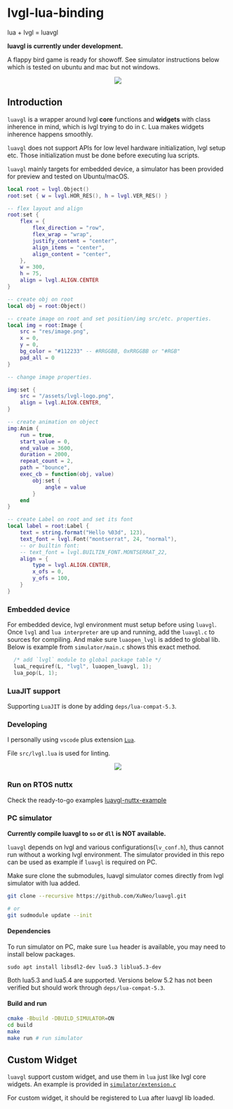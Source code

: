 # lvgl-lua-binding
lua + lvgl = luavgl

**luavgl is currently under development.**

A flappy bird game is ready for showoff. See simulator instructions below which is tested on ubuntu and mac but not windows.

<p align="center">
  <img src="https://i.ibb.co/nbgYvZW/flappybird.gif" />
</p>

## Introduction

`luavgl` is a wrapper around lvgl **core** functions and **widgets** with class inherence in mind, which is lvgl trying to do in `C`. Lua makes widgets inherence happens smoothly.

`luavgl` does not support APIs for low level hardware initialization, lvgl setup etc. Those initialization must be done before executing lua scripts.

`luavgl` mainly targets for embedded device, a simulator has been provided for preview and tested on Ubuntu/macOS.

```lua
local root = lvgl.Object()
root:set { w = lvgl.HOR_RES(), h = lvgl.VER_RES() }

-- flex layout and align
root:set {
    flex = {
        flex_direction = "row",
        flex_wrap = "wrap",
        justify_content = "center",
        align_items = "center",
        align_content = "center",
    },
    w = 300,
    h = 75,
    align = lvgl.ALIGN.CENTER
}

-- create obj on root
local obj = root:Object()

-- create image on root and set position/img src/etc. properties.
local img = root:Image {
    src = "res/image.png",
    x = 0,
    y = 0,
    bg_color = "#112233" -- #RRGGBB, 0xRRGGBB or "#RGB"
    pad_all = 0
}

-- change image properties.

img:set {
    src = "/assets/lvgl-logo.png",
    align = lvgl.ALIGN.CENTER,
}

-- create animation on object
img:Anim {
    run = true,
    start_value = 0,
    end_value = 3600,
    duration = 2000,
    repeat_count = 2,
    path = "bounce",
    exec_cb = function(obj, value)
        obj:set {
            angle = value
        }
    end
}

-- create Label on root and set its font
local label = root:Label {
    text = string.format("Hello %03d", 123),
    text_font = lvgl.Font("montserrat", 24, "normal"),
    -- or builtin font:
    -- text_font = lvgl.BUILTIN_FONT.MONTSERRAT_22,
    align = {
        type = lvgl.ALIGN.CENTER,
        x_ofs = 0,
        y_ofs = 100,
    }
}

```

### Embedded device

For embedded device, lvgl environment must setup before using `luavgl`. Once `lvgl` and `lua interpreter` are up and running, add the `luavgl.c` to sources for compiling. And make sure `luaopen_lvgl` is added to global lib. Below is example from `simulator/main.c` shows this exact method.

```c
  /* add `lvgl` module to global package table */
  luaL_requiref(L, "lvgl", luaopen_luavgl, 1);
  lua_pop(L, 1);
```

### LuaJIT support

Supporting `LuaJIT` is done by adding `deps/lua-compat-5.3`.

### Developing

I personally using `vscode` plus extension [`Lua`](https://marketplace.visualstudio.com/items?itemName=sumneko.lua).

File `src/lvgl.lua` is used for linting.

<p align="center">
  <img src="https://i.ibb.co/NpRWXZ1/luavgl-linting.png" />
</p>

### Run on RTOS nuttx

Check the ready-to-go examples [luavgl-nuttx-example](https://github.com/XuNeo/luavgl-nuttx-example)

### PC simulator

**Currently compile luavgl to `so` or `dll` is NOT available.**

`luavgl` depends on lvgl and various configurations(`lv_conf.h`), thus cannot run without a working lvgl environment.
The simulator provided in this repo can be used as example if `luavgl` is required on PC.

Make sure clone the submodules, luavgl simulator comes directly from lvgl simulator with lua added.

```bash
git clone --recursive https://github.com/XuNeo/luavgl.git

# or
git sudmodule update --init
```

#### Dependencies

To run simulator on PC, make sure `lua` header is available, you may need to install below packages.

```
sudo apt install libsdl2-dev lua5.3 liblua5.3-dev
```

Both lua5.3 and lua5.4 are supported. Versions below 5.2 has not been verified but should work through `deps/lua-compat-5.3`.

#### Build and run

```bash
cmake -Bbuild -DBUILD_SIMULATOR=ON
cd build
make
make run # run simulator
```
## Custom Widget

`luavgl` support custom widget, and use them in `lua` just like lvgl core widgets.
An example is provided in [`simulator/extension.c`](https://github.com/XuNeo/luavgl/blob/master/simulator/extension.c#L62)

For custom widget, it should be registered to Lua after luavgl lib loaded.

